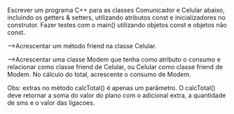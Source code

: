 

<p>Escrever um programa C++ para as classes Comunicador e Celular
abaixo, incluindo os getters & setters, utilizando atributos const e
inicializadores no construtor. Fazer testes com o main() utilizando objetos
const e objetos não const.</p>

<p> -->Acrescentar um método friend na classe Celular.</p>
<p> -->Acrescentar uma classe Modem que tenha como atributo o consumo e
relacionar como classe friend de Celular, ou Celular como classe friend
de Modem. No cálculo do total, acrescente o consumo de Modem.</p>

<p>Obs: extras no método calcTotal() é apenas um parâmetro. O
calcTotal() deve retornar a soma do valor do plano com o adicional
extra, a quantidade de sms e o valor das ligacoes.</p>